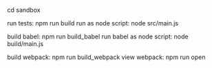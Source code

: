 cd sandbox

run tests:  npm run build
run as node script:  node src/main.js

build babel: npm run build_babel
run babel as node script:  node build/main.js

build webpack: npm run build_webpack
view webpack: npm run open

